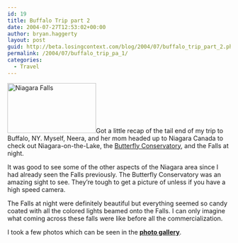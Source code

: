 ```yaml
---
id: 19
title: Buffalo Trip part 2
date: 2004-07-27T12:53:02+00:00
author: bryan.haggerty
layout: post
guid: http://beta.losingcontext.com/blog/2004/07/buffalo_trip_part_2.php
permalink: /2004/07/buffalo_trip_pa_1/
categories:
  - Travel
---
```

[<img src="/blog/images/niagara-falls.jpg" alt="Niagara Falls" class="image-right" border="0" height="113" width="200" />](http://www.flickr.com/photos/bhaggs/tags/niagara/ "View my photos from Niagra")Got a little recap of the tail end of my trip to Buffalo, NY. Myself, Neera, and her mom headed up to Niagara Canada to check out Niagara-on-the-Lake, the [Butterfly Conservatory](http://www.niagaraparks.com/nature/butterfly.php "Learn more about the Butteryfly Conservatory"), and the Falls at night.

It was good to see some of the other aspects of the Niagara area since I had already seen the Falls previously. The Butterfly Conservatory was an amazing sight to see. They&#8217;re tough to get a picture of unless if you have a high speed camera.

The Falls at night were definitely beautiful but everything seemed so candy coated with all the colored lights beamed onto the Falls. I can only imagine what coming across these falls were like before all the commercialization.

I took a few photos which can be seen in the **[photo gallery](http://www.flickr.com/photos/bhaggs/tags/niagara/ "View my photos from Niagara")**.